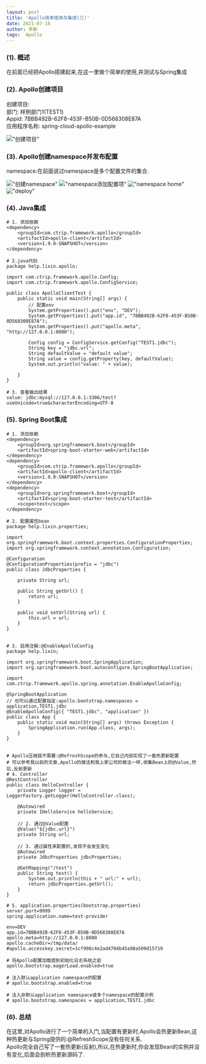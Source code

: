 ```yaml
---
layout: post
title: 'Apollo简单使用与集成(三)'
date: 2021-07-16
author: 李新
tags:  Apollo
---
```


### (1). 概述
在前面已经把Apollo搭建起来,在这一里做个简单的使用,并测试与Spring集成

### (2). Apollo创建项目
创建项目:  
部门:   样例部门1(TEST1)   
Appid: 7BBB492B-62F8-453F-B50B-0D568308E87A   
应用程序名称: spring-cloud-apollo-example   

!["创建项目"](/assets/apollo/imgs/apollo-create-project.jpg)

### (3). Apollo创建namespace并发布配置
namespace:在前面说过namespace是多个配置文件的集合.

!["创建namespace"](/assets/apollo/imgs/apollo-create-namespace.jpg)
!["namespace添加配置项"](/assets/apollo/imgs/apollo-namespace-add-config.png)
!["namespace home"](/assets/apollo/imgs/apollo-app-home.png)
!["deploy"](/assets/apollo/imgs/apollo-deploy.png)

### (4). Java集成
```
# 1. 添加依赖
<dependency>
	<groupId>com.ctrip.framework.apollo</groupId>
	<artifactId>apollo-client</artifactId>
	<version>1.9.0-SNAPSHOT</version>
</dependency>

# 2.java代码
package help.lixin.apollo;

import com.ctrip.framework.apollo.Config;
import com.ctrip.framework.apollo.ConfigService;
 
public class ApolloClientTest {
	public static void main(String[] args) {
		// 配置env
		System.getProperties().put("env", "DEV");
		System.getProperties().put("app.id", "7BBB492B-62F8-453F-B50B-0D568308E87A");
		System.getProperties().put("apollo.meta", "http://127.0.0.1:8080");
		
		Config config = ConfigService.getConfig("TEST1.jdbc");
		String key = "jdbc.url";
		String defaultValue = "default value";
		String value = config.getProperty(key, defaultValue);
		System.out.println("value: " + value);
		
	}
}

# 3. 查看输出结果
value: jdbc:mysql://127.0.0.1:3306/test?useUnicode=true&characterEncoding=UTF-8
```
### (5). Spring Boot集成
```
# 1. 添加依赖
<dependency>
	<groupId>org.springframework.boot</groupId>
	<artifactId>spring-boot-starter-web</artifactId>
</dependency>
<dependency>
	<groupId>com.ctrip.framework.apollo</groupId>
	<artifactId>apollo-client</artifactId>
	<version>1.9.0-SNAPSHOT</version>
</dependency>
<dependency>
	<groupId>org.springframework.boot</groupId>
	<artifactId>spring-boot-starter-test</artifactId>
	<scope>test</scope>
</dependency>

# 2. 配置属性bean
package help.lixin.properties;

import org.springframework.boot.context.properties.ConfigurationProperties;
import org.springframework.context.annotation.Configuration;

@Configuration
@ConfigurationProperties(prefix = "jdbc")
public class JdbcProperties {

	private String url;

	public String getUrl() {
		return url;
	}

	public void setUrl(String url) {
		this.url = url;
	}
}


# 3. 启用注解:@EnableApolloConfig
package help.lixin;

import org.springframework.boot.SpringApplication;
import org.springframework.boot.autoconfigure.SpringBootApplication;

import com.ctrip.framework.apollo.spring.annotation.EnableApolloConfig;

@SpringBootApplication
// 也可以通过配置指定:apollo.bootstrap.namespaces = application,TEST1.jdbc
@EnableApolloConfig({ "TEST1.jdbc", "application" })
public class App {
	public static void main(String[] args) throws Exception {
		SpringApplication.run(App.class, args);
	}
}


# Apollo压根就不需要:@RefreshScope的参与,它自己内部实现了一套热更新配置
# 可以参考我以前的文章,Apollo的做法和我上家公司的做法一样,收集Bean上的@Value,然后,反射更新
# 4. Controller
@RestController
public class HelloController {
	private Logger logger = LoggerFactory.getLogger(HelloController.class);

	@Autowired
	private IHelloService helloService;

    // 2. 通过@Value配置
	@Value("${jdbc.url}")
	private String url;

    // 3. 通过属性来配置的,发现不会发生变化
	@Autowired
	private JdbcProperties jdbcProperties;

	@GetMapping("/test")
	public String test() {
		System.out.println(this + " url:" + url);
		return jdbcProperties.getUrl();
	}
}

# 5. application.properties(bootstrap.properties)
server.port=9999
spring.application.name=test-provider

env=DEV
app.id=7BBB492B-62F8-453F-B50B-0D568308E87A
apollo.meta=http://127.0.0.1:8080
apollo.cacheDir=/tmp/data/
#apollo.accesskey.secret=1cf998c4e2ad4704b45a98a509d15719

# 将Apollo配置加载提到初始化日志系统之前
apollo.bootstrap.eagerLoad.enabled=true

# 注入默认application namespace的配置
# apollo.bootstrap.enabled=true

# 注入非默认application namespace或多个namespace的配置示例
# apollo.bootstrap.namespaces = application,TEST1.jdbc
```
### (6). 总结
在这里,对Apollo进行了一个简单的入门,当配置有更新时,Apollo会热更新Bean,这种热更新与Spring提供的:@RefreshScope没有任何关系.   
Apollo完全自己写了一套热更新(反射),所以,在热更新时,你会发现Bean的实例并没有变化,后面会剖析热更新源码了.  